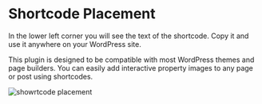 # Shortcode Placement

In the lower left corner you will see the text of the shortcode. Copy it and use it anywhere on your WordPress site.

This plugin is designed to be compatible with most WordPress themes and page builders. You can easily add interactive property images to any page or post using shortcodes.

![showrtcode placement](/assets/doc/shortcode.webp)
